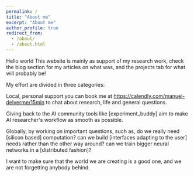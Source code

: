 ```yaml
---
permalink: /
title: "About me"
excerpt: "About me"
author_profile: true
redirect_from: 
  - /about/
  - /about.html
---
```



Hello world
This website is mainly as support of my research work, check the blog section for my articles on what was, and the projects tab for what will probably be!

My effort are divided in three categories:

Local, personal support
you can book me at https://calendly.com/manuel-delverme/15min to chat about research, life and general questions.

Giving back to the AI community
tools like [experiment_buddy] aim to make AI researcher's workflow as smooth as possible.

Globally, by working on important questions, such as, do we really need [silicon based] computation? can we build [interfaces adapting to the user] needs rather than the other way around? can we train  bigger neural networks in a [distributed fashion]?

I want to make sure that the world we are creating  is a good one, and we are not forgetting anybody behind.

